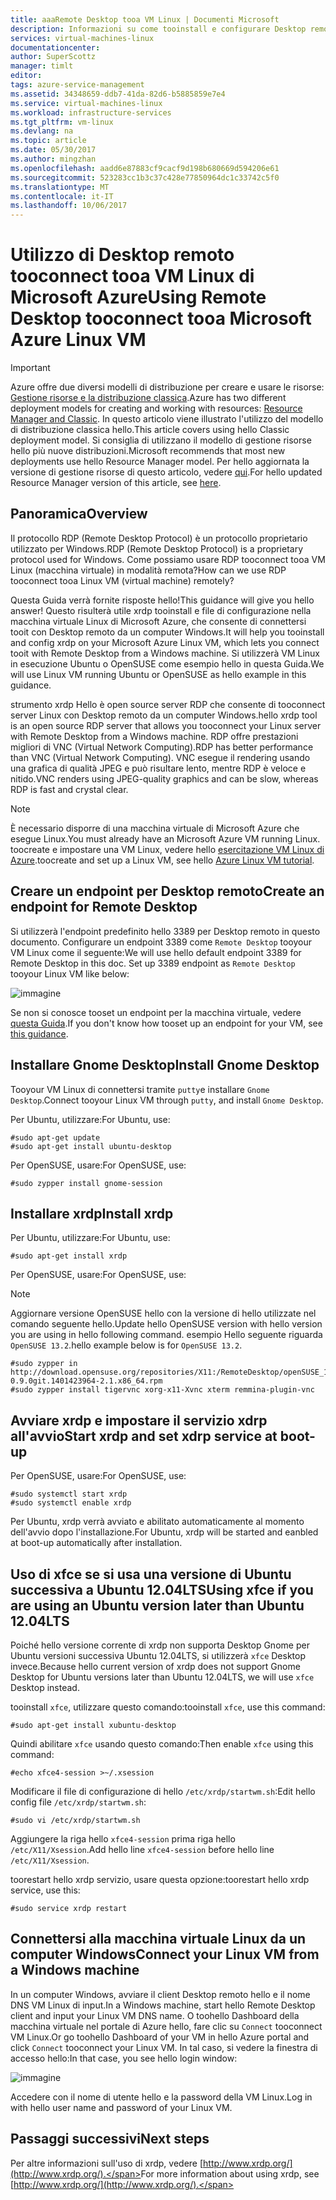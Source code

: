 ```yaml
---
title: aaaRemote Desktop tooa VM Linux | Documenti Microsoft
description: Informazioni su come tooinstall e configurare Desktop remoto tooconnect tooa VM Linux di Microsoft Azure per modello di distribuzione classica hello
services: virtual-machines-linux
documentationcenter: 
author: SuperScottz
manager: timlt
editor: 
tags: azure-service-management
ms.assetid: 34348659-ddb7-41da-82d6-b5885859e7e4
ms.service: virtual-machines-linux
ms.workload: infrastructure-services
ms.tgt_pltfrm: vm-linux
ms.devlang: na
ms.topic: article
ms.date: 05/30/2017
ms.author: mingzhan
ms.openlocfilehash: aadd6e87883cf9cacf9d198b680669d594206e61
ms.sourcegitcommit: 523283cc1b3c37c428e77850964dc1c33742c5f0
ms.translationtype: MT
ms.contentlocale: it-IT
ms.lasthandoff: 10/06/2017
---
```

# <a name="using-remote-desktop-tooconnect-tooa-microsoft-azure-linux-vm"></a><span data-ttu-id="6d7f3-103">Utilizzo di Desktop remoto tooconnect tooa VM Linux di Microsoft Azure</span><span class="sxs-lookup"><span data-stu-id="6d7f3-103">Using Remote Desktop tooconnect tooa Microsoft Azure Linux VM</span></span>
> [!IMPORTANT] 
> <span data-ttu-id="6d7f3-104">Azure offre due diversi modelli di distribuzione per creare e usare le risorse: [Gestione risorse e la distribuzione classica](../../../resource-manager-deployment-model.md).</span><span class="sxs-lookup"><span data-stu-id="6d7f3-104">Azure has two different deployment models for creating and working with resources: [Resource Manager and Classic](../../../resource-manager-deployment-model.md).</span></span> <span data-ttu-id="6d7f3-105">In questo articolo viene illustrato l'utilizzo del modello di distribuzione classica hello.</span><span class="sxs-lookup"><span data-stu-id="6d7f3-105">This article covers using hello Classic deployment model.</span></span> <span data-ttu-id="6d7f3-106">Si consiglia di utilizzano il modello di gestione risorse hello più nuove distribuzioni.</span><span class="sxs-lookup"><span data-stu-id="6d7f3-106">Microsoft recommends that most new deployments use hello Resource Manager model.</span></span> <span data-ttu-id="6d7f3-107">Per hello aggiornata la versione di gestione risorse di questo articolo, vedere [qui](../use-remote-desktop.md).</span><span class="sxs-lookup"><span data-stu-id="6d7f3-107">For hello updated Resource Manager version of this article, see [here](../use-remote-desktop.md).</span></span>

## <a name="overview"></a><span data-ttu-id="6d7f3-108">Panoramica</span><span class="sxs-lookup"><span data-stu-id="6d7f3-108">Overview</span></span>
<span data-ttu-id="6d7f3-109">Il protocollo RDP (Remote Desktop Protocol) è un protocollo proprietario utilizzato per Windows.</span><span class="sxs-lookup"><span data-stu-id="6d7f3-109">RDP (Remote Desktop Protocol) is a proprietary protocol used for Windows.</span></span> <span data-ttu-id="6d7f3-110">Come possiamo usare RDP tooconnect tooa VM Linux (macchina virtuale) in modalità remota?</span><span class="sxs-lookup"><span data-stu-id="6d7f3-110">How can we use RDP tooconnect tooa Linux VM (virtual machine) remotely?</span></span>

<span data-ttu-id="6d7f3-111">Questa Guida verrà fornite risposte hello!</span><span class="sxs-lookup"><span data-stu-id="6d7f3-111">This guidance will give you hello answer!</span></span> <span data-ttu-id="6d7f3-112">Questo risulterà utile xrdp tooinstall e file di configurazione nella macchina virtuale Linux di Microsoft Azure, che consente di connettersi tooit con Desktop remoto da un computer Windows.</span><span class="sxs-lookup"><span data-stu-id="6d7f3-112">It will help you tooinstall and config xrdp on your Microsoft Azure Linux VM, which lets you connect tooit with Remote Desktop from a Windows machine.</span></span> <span data-ttu-id="6d7f3-113">Si utilizzerà VM Linux in esecuzione Ubuntu o OpenSUSE come esempio hello in questa Guida.</span><span class="sxs-lookup"><span data-stu-id="6d7f3-113">We will use Linux VM running Ubuntu or OpenSUSE as hello example in this guidance.</span></span>

<span data-ttu-id="6d7f3-114">strumento xrdp Hello è open source server RDP che consente di tooconnect server Linux con Desktop remoto da un computer Windows.</span><span class="sxs-lookup"><span data-stu-id="6d7f3-114">hello xrdp tool is an open source RDP server that allows you tooconnect your Linux server with Remote Desktop from a Windows machine.</span></span> <span data-ttu-id="6d7f3-115">RDP offre prestazioni migliori di VNC (Virtual Network Computing).</span><span class="sxs-lookup"><span data-stu-id="6d7f3-115">RDP has better performance than VNC (Virtual Network Computing).</span></span> <span data-ttu-id="6d7f3-116">VNC esegue il rendering usando una grafica di qualità JPEG e può risultare lento, mentre RDP è veloce e nitido.</span><span class="sxs-lookup"><span data-stu-id="6d7f3-116">VNC renders using JPEG-quality graphics and can be slow, whereas RDP is fast and crystal clear.</span></span>

> [!NOTE]
> <span data-ttu-id="6d7f3-117">È necessario disporre di una macchina virtuale di Microsoft Azure che esegue Linux.</span><span class="sxs-lookup"><span data-stu-id="6d7f3-117">You must already have an Microsoft Azure VM running Linux.</span></span> <span data-ttu-id="6d7f3-118">toocreate e impostare una VM Linux, vedere hello [esercitazione VM Linux di Azure](createportal.md).</span><span class="sxs-lookup"><span data-stu-id="6d7f3-118">toocreate and set up a Linux VM, see hello [Azure Linux VM tutorial](createportal.md).</span></span>
> 
> 

## <a name="create-an-endpoint-for-remote-desktop"></a><span data-ttu-id="6d7f3-119">Creare un endpoint per Desktop remoto</span><span class="sxs-lookup"><span data-stu-id="6d7f3-119">Create an endpoint for Remote Desktop</span></span>
<span data-ttu-id="6d7f3-120">Si utilizzerà l'endpoint predefinito hello 3389 per Desktop remoto in questo documento. Configurare un endpoint 3389 come `Remote Desktop` tooyour VM Linux come il seguente:</span><span class="sxs-lookup"><span data-stu-id="6d7f3-120">We will use hello default endpoint 3389 for Remote Desktop in this doc. Set up 3389 endpoint as `Remote Desktop` tooyour Linux VM like below:</span></span>

![immagine](./media/remote-desktop/endpoint-for-linux-server.png)

<span data-ttu-id="6d7f3-122">Se non si conosce tooset un endpoint per la macchina virtuale, vedere [questa Guida](setup-endpoints.md).</span><span class="sxs-lookup"><span data-stu-id="6d7f3-122">If you don't know how tooset up an endpoint for your VM, see [this guidance](setup-endpoints.md).</span></span>

## <a name="install-gnome-desktop"></a><span data-ttu-id="6d7f3-123">Installare Gnome Desktop</span><span class="sxs-lookup"><span data-stu-id="6d7f3-123">Install Gnome Desktop</span></span>
<span data-ttu-id="6d7f3-124">Tooyour VM Linux di connettersi tramite `putty`e installare `Gnome Desktop`.</span><span class="sxs-lookup"><span data-stu-id="6d7f3-124">Connect tooyour Linux VM through `putty`, and install `Gnome Desktop`.</span></span>

<span data-ttu-id="6d7f3-125">Per Ubuntu, utilizzare:</span><span class="sxs-lookup"><span data-stu-id="6d7f3-125">For Ubuntu, use:</span></span>

    #sudo apt-get update
    #sudo apt-get install ubuntu-desktop


<span data-ttu-id="6d7f3-126">Per OpenSUSE, usare:</span><span class="sxs-lookup"><span data-stu-id="6d7f3-126">For OpenSUSE, use:</span></span>

    #sudo zypper install gnome-session

## <a name="install-xrdp"></a><span data-ttu-id="6d7f3-127">Installare xrdp</span><span class="sxs-lookup"><span data-stu-id="6d7f3-127">Install xrdp</span></span>
<span data-ttu-id="6d7f3-128">Per Ubuntu, utilizzare:</span><span class="sxs-lookup"><span data-stu-id="6d7f3-128">For Ubuntu, use:</span></span>

    #sudo apt-get install xrdp

<span data-ttu-id="6d7f3-129">Per OpenSUSE, usare:</span><span class="sxs-lookup"><span data-stu-id="6d7f3-129">For OpenSUSE, use:</span></span>

> [!NOTE]
> <span data-ttu-id="6d7f3-130">Aggiornare versione OpenSUSE hello con la versione di hello utilizzate nel comando seguente hello.</span><span class="sxs-lookup"><span data-stu-id="6d7f3-130">Update hello OpenSUSE version with hello version you are using in hello following command.</span></span> <span data-ttu-id="6d7f3-131">esempio Hello seguente riguarda `OpenSUSE 13.2`.</span><span class="sxs-lookup"><span data-stu-id="6d7f3-131">hello example below is for `OpenSUSE 13.2`.</span></span>
> 
> 

    #sudo zypper in http://download.opensuse.org/repositories/X11:/RemoteDesktop/openSUSE_13.2/x86_64/xrdp-0.9.0git.1401423964-2.1.x86_64.rpm
    #sudo zypper install tigervnc xorg-x11-Xvnc xterm remmina-plugin-vnc


## <a name="start-xrdp-and-set-xdrp-service-at-boot-up"></a><span data-ttu-id="6d7f3-132">Avviare xrdp e impostare il servizio xdrp all'avvio</span><span class="sxs-lookup"><span data-stu-id="6d7f3-132">Start xrdp and set xdrp service at boot-up</span></span>
<span data-ttu-id="6d7f3-133">Per OpenSUSE, usare:</span><span class="sxs-lookup"><span data-stu-id="6d7f3-133">For OpenSUSE, use:</span></span>

    #sudo systemctl start xrdp
    #sudo systemctl enable xrdp

<span data-ttu-id="6d7f3-134">Per Ubuntu, xrdp verrà avviato e abilitato automaticamente al momento dell'avvio dopo l'installazione.</span><span class="sxs-lookup"><span data-stu-id="6d7f3-134">For Ubuntu, xrdp will be started and eanbled at boot-up automatically after installation.</span></span>

## <a name="using-xfce-if-you-are-using-an-ubuntu-version-later-than-ubuntu-1204lts"></a><span data-ttu-id="6d7f3-135">Uso di xfce se si usa una versione di Ubuntu successiva a Ubuntu 12.04LTS</span><span class="sxs-lookup"><span data-stu-id="6d7f3-135">Using xfce if you are using an Ubuntu version later than Ubuntu 12.04LTS</span></span>
<span data-ttu-id="6d7f3-136">Poiché hello versione corrente di xrdp non supporta Desktop Gnome per Ubuntu versioni successiva Ubuntu 12.04LTS, si utilizzerà `xfce` Desktop invece.</span><span class="sxs-lookup"><span data-stu-id="6d7f3-136">Because hello current version of xrdp does not support Gnome Desktop for  Ubuntu versions later than Ubuntu 12.04LTS, we will use `xfce` Desktop instead.</span></span>

<span data-ttu-id="6d7f3-137">tooinstall `xfce`, utilizzare questo comando:</span><span class="sxs-lookup"><span data-stu-id="6d7f3-137">tooinstall `xfce`, use this command:</span></span>

    #sudo apt-get install xubuntu-desktop

<span data-ttu-id="6d7f3-138">Quindi abilitare `xfce` usando questo comando:</span><span class="sxs-lookup"><span data-stu-id="6d7f3-138">Then enable `xfce` using this command:</span></span>

    #echo xfce4-session >~/.xsession

<span data-ttu-id="6d7f3-139">Modificare il file di configurazione di hello `/etc/xrdp/startwm.sh`:</span><span class="sxs-lookup"><span data-stu-id="6d7f3-139">Edit hello config file `/etc/xrdp/startwm.sh`:</span></span>

    #sudo vi /etc/xrdp/startwm.sh   

<span data-ttu-id="6d7f3-140">Aggiungere la riga hello `xfce4-session` prima riga hello `/etc/X11/Xsession`.</span><span class="sxs-lookup"><span data-stu-id="6d7f3-140">Add hello line `xfce4-session` before hello line `/etc/X11/Xsession`.</span></span>

<span data-ttu-id="6d7f3-141">toorestart hello xrdp servizio, usare questa opzione:</span><span class="sxs-lookup"><span data-stu-id="6d7f3-141">toorestart hello xrdp service, use this:</span></span>

    #sudo service xrdp restart


## <a name="connect-your-linux-vm-from-a-windows-machine"></a><span data-ttu-id="6d7f3-142">Connettersi alla macchina virtuale Linux da un computer Windows</span><span class="sxs-lookup"><span data-stu-id="6d7f3-142">Connect your Linux VM from a Windows machine</span></span>
<span data-ttu-id="6d7f3-143">In un computer Windows, avviare il client Desktop remoto hello e il nome DNS VM Linux di input.</span><span class="sxs-lookup"><span data-stu-id="6d7f3-143">In a Windows machine, start hello Remote Desktop client and input your Linux VM DNS name.</span></span> <span data-ttu-id="6d7f3-144">O toohello Dashboard della macchina virtuale nel portale di Azure hello, fare clic su `Connect` tooconnect VM Linux.</span><span class="sxs-lookup"><span data-stu-id="6d7f3-144">Or go toohello Dashboard of your VM in hello Azure portal and click `Connect` tooconnect your Linux VM.</span></span> <span data-ttu-id="6d7f3-145">In tal caso, si vedere la finestra di accesso hello:</span><span class="sxs-lookup"><span data-stu-id="6d7f3-145">In that case, you see hello login window:</span></span>

![immagine](./media/remote-desktop/no2.png)

<span data-ttu-id="6d7f3-147">Accedere con il nome di utente hello e la password della VM Linux.</span><span class="sxs-lookup"><span data-stu-id="6d7f3-147">Log in with hello user name and password of your Linux VM.</span></span>

## <a name="next-steps"></a><span data-ttu-id="6d7f3-148">Passaggi successivi</span><span class="sxs-lookup"><span data-stu-id="6d7f3-148">Next steps</span></span>
<span data-ttu-id="6d7f3-149">Per altre informazioni sull'uso di xrdp, vedere [http://www.xrdp.org/](http://www.xrdp.org/).</span><span class="sxs-lookup"><span data-stu-id="6d7f3-149">For more information about using xrdp, see [http://www.xrdp.org/](http://www.xrdp.org/).</span></span>
